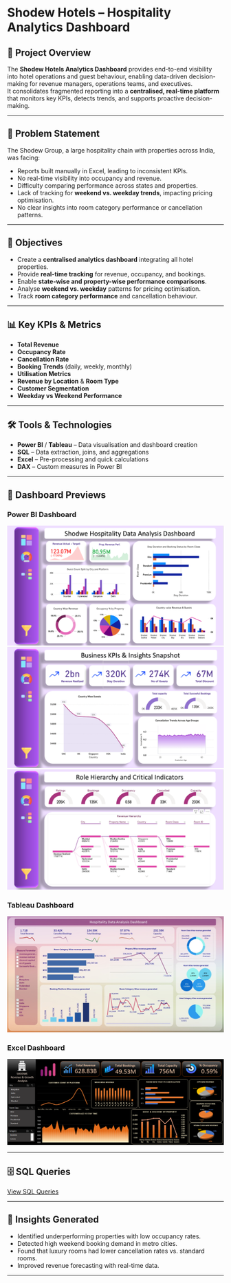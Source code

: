 # Shodew Hotels – Hospitality Analytics Dashboard

## 📌 Project Overview
The **Shodew Hotels Analytics Dashboard** provides end-to-end visibility into hotel operations and guest behaviour, enabling data-driven decision-making for revenue managers, operations teams, and executives.  
It consolidates fragmented reporting into a **centralised, real-time platform** that monitors key KPIs, detects trends, and supports proactive decision-making.

---

## 🛑 Problem Statement
The Shodew Group, a large hospitality chain with properties across India, was facing:
- Reports built manually in Excel, leading to inconsistent KPIs.
- No real-time visibility into occupancy and revenue.
- Difficulty comparing performance across states and properties.
- Lack of tracking for **weekend vs. weekday trends**, impacting pricing optimisation.
- No clear insights into room category performance or cancellation patterns.

---

## 🎯 Objectives
- Create a **centralised analytics dashboard** integrating all hotel properties.
- Provide **real-time tracking** for revenue, occupancy, and bookings.
- Enable **state-wise and property-wise performance comparisons**.
- Analyse **weekend vs. weekday** patterns for pricing optimisation.
- Track **room category performance** and cancellation behaviour.

---

## 📊 Key KPIs & Metrics
- **Total Revenue**
- **Occupancy Rate**
- **Cancellation Rate**
- **Booking Trends** (daily, weekly, monthly)
- **Utilisation Metrics**
- **Revenue by Location** & **Room Type**
- **Customer Segmentation**
- **Weekday vs Weekend Performance**

---

## 🛠 Tools & Technologies
- **Power BI** / **Tableau** – Data visualisation and dashboard creation  
- **SQL** – Data extraction, joins, and aggregations  
- **Excel** – Pre-processing and quick calculations  
- **DAX** – Custom measures in Power BI  

---

## 📸 Dashboard Previews

### Power BI Dashboard
![Power BI Dashboard](https://github.com/Shubham23-07/Hospitality-Data-Analysis/blob/main/Power%20BI%20Dashboard%20Hospitality%201.png)
![Power BI Dashboard](https://github.com/Shubham23-07/Hospitality-Data-Analysis/blob/main/Power%20BI%20Dashboard%20Hospitality%20KPI.png)
![Power BI Dashboard](https://github.com/Shubham23-07/Hospitality-Data-Analysis/blob/main/Power%20BI%20Dashboard%20Hospitality%20Hierarchy.png)

### Tableau Dashboard
![Tableau Dashboard](https://github.com/Shubham23-07/Hospitality-Data-Analysis/blob/main/Tableau%20Dashboard%20Hospitality.png)


### Excel Dashboard
![Excel Dashboard](https://github.com/Shubham23-07/Hospitality-Data-Analysis/blob/main/Excel%20Dashboard%20Hospitality.png)

---

## 🗄 SQL Queries
[View SQL Queries](SQL_Shodew.sql)

---

## 📌 Insights Generated
- Identified underperforming properties with low occupancy rates.
- Detected high weekend booking demand in metro cities.
- Found that luxury rooms had lower cancellation rates vs. standard rooms.
- Improved revenue forecasting with real-time data.

---
